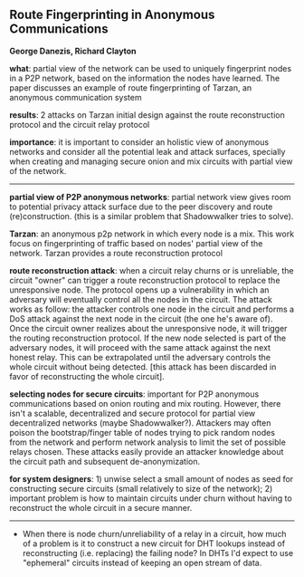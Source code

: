 ## Route Fingerprinting in Anonymous Communications
**George Danezis, Richard Clayton**

**what**: partial view of the network can be used to uniquely fingerprint nodes in a P2P network, based on the information the nodes have learned. The paper discusses an example of route fingerprinting of Tarzan, an anonymous communication system  

**results**: 2 attacks on Tarzan initial design against the route reconstruction protocol and the circuit relay protocol

**importance**: it is important to consider an holistic view of anonymous networks and consider all the potential leak and attack surfaces, specially when creating and managing secure onion and mix circuits with partial view of the network.

---

**partial view of P2P anonymous networks**: partial network view gives room to potential privacy attack surface due to the peer discovery and route (re)construction. (this is a similar problem that Shadowwalker tries to solve).

**Tarzan**: an anonymous p2p network in which every node is a mix. This work focus on fingerprinting of traffic based on nodes' partial view of the network. Tarzan provides a route reconstruction protocol

**route reconstruction attack**: when a circuit relay churns or is unreliable, the circuit "owner" can trigger a route reconstruction protocol to replace the unresponsive node. The protocol opens up a vulnerability in which an adversary will eventually control all the nodes in the circuit. The attack works as follow: the attacker controls one node in the circuit and performs a DoS attack against the next node in the circuit (the one he's aware of). Once the circuit owner realizes about the unresponsive node, it will trigger the routing reconstruction protocol. If the new node selected is part of the adversary nodes, it will proceed with the same attack against the next honest relay. This can be extrapolated until the adversary controls the whole circuit without being detected. [this attack has been discarded in favor of reconstructing the whole circuit].

**selecting nodes for secure circuits**: important for P2P anonymous communications based on onion routing and mix routing. However, there isn't a scalable, decentralized and secure protocol for partial view decentralized networks (maybe Shadowwalker?). Attackers may often poison the bootstrap/finger table of nodes trying to pick random nodes from the network and perform network analysis to limit the set of possible relays chosen. These attacks easily provide an attacker knowledge about the circuit path and subsequent de-anonymization. 

**for system designers**: 1) unwise select a small amount of nodes as seed for constructing secure circuits (small relatively to size of the network); 2) important problem is how to maintain circuits under churn without having to reconstruct the whole circuit in a secure manner. 

---

- When there is node churn/unreliability of a relay in a circuit, how much of a problem is it to construct a new circuit for DHT lookups instead of reconstructing (i.e. replacing) the failing node? In DHTs I'd expect to use "ephemeral" circuits instead of keeping an open stream of data.  

